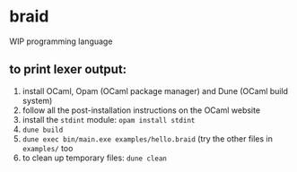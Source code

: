 # braid

WIP programming language

## to print lexer output:
1. install OCaml, Opam (OCaml package manager) and Dune (OCaml build system)
2. follow all the post-installation instructions on the OCaml website
3. install the `stdint` module: `opam install stdint`
4. `dune build`
5. `dune exec bin/main.exe examples/hello.braid` (try the other files in `examples/` too
6. to clean up temporary files: `dune clean`
